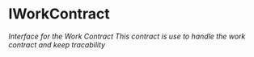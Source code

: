# IWorkContract







*Interface for the Work Contract This contract is use to handle the work contract and keep tracability*



